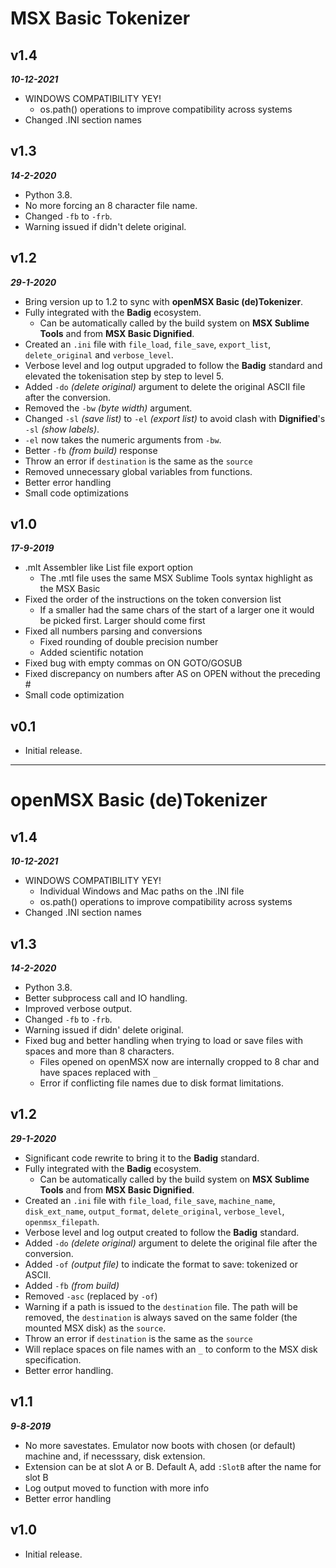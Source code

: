 # MSX Basic Tokenizer  
  
## **v1.4**  
***10-12-2021***  
- WINDOWS COMPATIBILITY YEY!  
	- os.path() operations to improve compatibility across systems  
- Changed .INI section names  
  
## **v1.3**  
***14-2-2020***  
- Python 3.8.  
- No more forcing an 8 character file name.  
- Changed `-fb` to `-frb`.  
- Warning issued if didn't delete original.  
  
## **v1.2**  
***29-1-2020***  
- Bring version up to 1.2 to sync with **openMSX Basic (de)Tokenizer**.  
- Fully integrated with the **Badig**  ecosystem.  
	- Can be automatically called by the build system on **MSX Sublime Tools** and from **MSX Basic Dignified**.  
- Created an `.ini` file with `file_load`, `file_save`, `export_list`, `delete_original` and `verbose_level`.  
- Verbose level and log output upgraded to follow the **Badig** standard and elevated the tokenisation step by step to level 5.  
- Added `-do` *(delete original)* argument to delete the original ASCII file after the conversion.  
- Removed the `-bw` *(byte width)* argument.  
- Changed `-sl` *(save list)* to `-el` *(export list)* to avoid clash with **Dignified**'s `-sl` *(show labels)*.  
- `-el` now takes the numeric arguments from `-bw`.  
- Better `-fb` *(from build)* response  
- Throw an error if `destination` is the same as the `source`  
- Removed unnecessary global variables from functions.  
- Better error handling  
- Small code optimizations  
  
## **v1.0**  
***17-9-2019***  
- .mlt Assembler like List file export option  
	- The .mtl file uses the same MSX Sublime Tools syntax highlight as the MSX Basic  
- Fixed the order of the instructions on the token conversion list  
	- If a smaller had the same chars of the start of a larger one it would be picked first. Larger should come first  
- Fixed all numbers parsing and conversions  
	- Fixed rounding of double precision number  
	- Added scientific notation  
- Fixed bug with empty commas on ON GOTO/GOSUB  
- Fixed discrepancy on numbers after AS on OPEN without the preceding #  
- Small code optimization  
  
## **v0.1**  
- Initial release.  
  
---  
  
# openMSX Basic (de)Tokenizer  
  
## **v1.4**  
***10-12-2021***  
- WINDOWS COMPATIBILITY YEY!  
	- Individual Windows and Mac paths on the .INI file  
	- os.path() operations to improve compatibility across systems  
- Changed .INI section names  
  
## **v1.3**  
***14-2-2020***  
- Python 3.8.  
- Better subprocess call and IO handling.  
- Improved verbose output.  
- Changed `-fb` to `-frb`.  
- Warning issued if didn' delete original.  
- Fixed bug and better handling when trying to load or save files with spaces and more than 8 characters.  
	- Files opened on openMSX now are internally cropped to 8 char and have spaces replaced with `_`  
	- Error if conflicting file names due to disk format limitations.  
  
## **v1.2**  
***29-1-2020***  
- Significant code rewrite to bring it to the **Badig** standard.  
- Fully integrated with the **Badig**  ecosystem.  
	- Can be automatically called by the build system on **MSX Sublime Tools** and from **MSX Basic Dignified**.  
- Created an `.ini` file with `file_load`, `file_save`, `machine_name`, `disk_ext_name`, `output_format`, `delete_original`, `verbose_level`, `openmsx_filepath`.  
- Verbose level and log output created to follow the **Badig** standard.  
- Added `-do` *(delete original)* argument to delete the original file after the conversion.  
- Added `-of` *(output file)* to indicate the format to save: tokenized or ASCII.  
- Added `-fb` *(from build)*  
- Removed `-asc` (replaced by `-of`)  
- Warning if a path is issued to the `destination` file. The path will be removed, the `destination` is always saved on the same folder (the mounted MSX disk) as the `source`.  
- Throw an error if `destination` is the same as the `source`  
- Will replace spaces on file names with an `_` to conform to the MSX disk specification.  
- Better error handling.  
  
## **v1.1**  
***9-8-2019***  
- No more savestates. Emulator now boots with chosen (or default) machine and, if necesssary, disk extension.  
- Extension can be at slot A or B. Default A, add `:SlotB` after the name for slot B  
- Log output moved to function with more info  
- Better error handling  
  
## **v1.0**  
- Initial release.  
